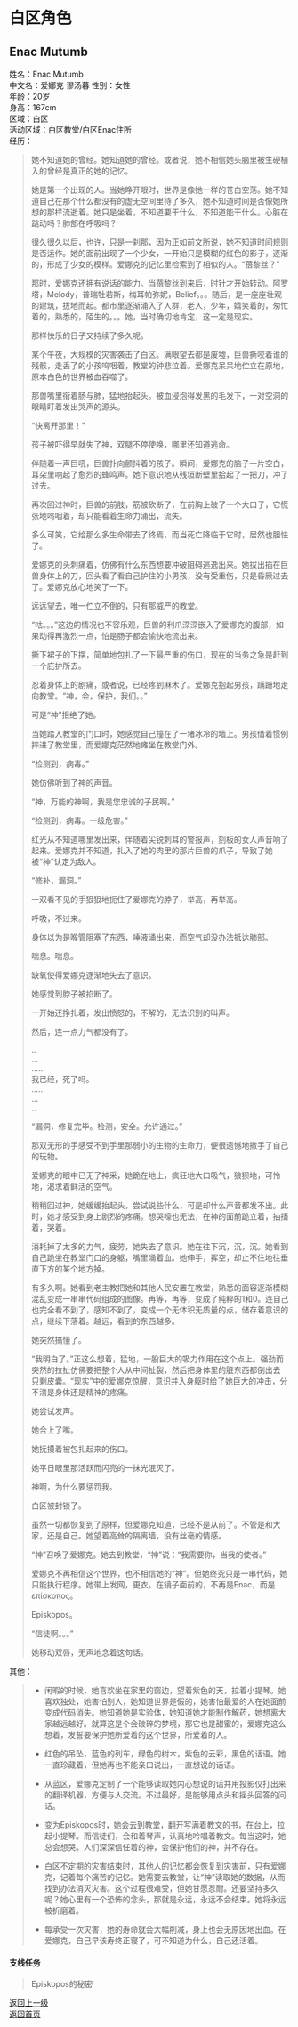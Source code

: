 # 白区角色
## Enac Mutumb  
  
姓名：Enac Mutumb   
中文名：爱娜克 谬汤暮 
性别：女性  
年龄：20岁  
身高：167cm  
区域：白区  
活动区域：白区教堂/白区Enac住所  
经历： 
> 她不知道她的曾经。她知道她的曾经。或者说，她不相信她头脑里被生硬植入的曾经是真正的她的记忆。  
>   
> 她是第一个出现的人。当她睁开眼时，世界是像她一样的苍白空荡。她不知道自己在那个什么都没有的虚无空间里待了多久，她不知道时间是否像她所想的那样流逝着。她只是坐着，不知道要干什么，不知道能干什么。心脏在跳动吗？肺部在呼吸吗？  
>   
> 很久很久以后，也许，只是一刹那，因为正如前文所说，她不知道时间规则是否运作。她的面前出现了一个少女，一开始只是模糊的红色的影子，逐渐的，形成了少女的模样。爱娜克的记忆里检索到了相似的人。“蓓黎丝？”  
>   
> 那时，爱娜克还拥有说话的能力。当蓓黎丝到来后，时针才开始转动。阿罗塔，Melody，普瑞牡若斯，梅耳帕弥妮，Belief。。。随后，是一座座壮观的建筑，拔地而起。都市里逐渐涌入了人群，老人，少年，嬉笑着的，匆忙着的，熟悉的，陌生的。。。她，当时确切地肯定，这一定是现实。  
>   
> 那样快乐的日子又持续了多久呢。  
>   
> 某个午夜，大规模的灾害袭击了白区。满眼望去都是废墟，巨兽撕咬着谁的残骸，走丢了的小孩呜咽着，教堂的钟悲泣着。爱娜克呆呆地伫立在原地，原本白色的世界被血吞噬了。  
>   
> 那兽嘴里衔着肠与肺，猛地抬起头。被血浸泡得发黑的毛发下，一对空洞的眼睛盯着发出哭声的源头。  
>   
> “快离开那里！”    
>   
> 孩子被吓得早就失了神，双腿不停使唤，哪里还知道逃命。  
>       
> 伴随着一声巨吼，巨兽扑向颤抖着的孩子。瞬间，爱娜克的脑子一片空白，耳朵里响起了愈烈的蜂鸣声。她下意识地从残垣断壁里拾起了一把刀，冲了过去。  
>   
> 再次回过神时，巨兽的前肢，筋被砍断了，在前胸上破了一个大口子，它慌张地呜咽着，却只能看着生命力涌出，流失。  
>   
> 多么可笑，它给那么多生命带去了终焉，而当死亡降临于它时，居然也胆怯了。  
>   
> 爱娜克的头刺痛着，仿佛有什么东西想要冲破阻碍逃逸出来。她拔出插在巨兽身体上的刀，回头看了看自己护住的小男孩，没有受重伤，只是昏厥过去了。爱娜克放心地笑了一下。  
>   
> 远远望去，唯一伫立不倒的，只有那威严的教堂。  
>   
> “咕。。。”这边的情况也不容乐观，巨兽的利爪深深嵌入了爱娜克的腹部，如果动得再激烈一点，怕是肠子都会愉快地流出来。  
>   
> 撕下裙子的下摆，简单地包扎了一下最严重的伤口，现在的当务之急是赶到一个庇护所去。  
>   
> 忍着身体上的剧痛，或者说，已经疼到麻木了。爱娜克抱起男孩，蹒跚地走向教堂。“神，会，保护，我们。。”  
>   
> 可是“神”拒绝了她。  
>   
> 当她踏入教堂的门口时，她感觉自己撞在了一堵冰冷的墙上。男孩借着惯例摔进了教堂里，而爱娜克茫然地瘫坐在教堂门外。  
>   
> “检测到，病毒。”  
>   
> 她仿佛听到了神的声音。  
>   
> “神，万能的神啊，我是您忠诚的子民啊。”  
>   
> “检测到，病毒。一级危害。”  
>   
> 红光从不知道哪里发出来，伴随着尖锐刺耳的警报声，刻板的女人声音响了起来。爱娜克并不知道，扎入了她的肉里的那片巨兽的爪子，导致了她被“神”认定为敌人。  
>   
> “修补，漏洞。”  
>   
> 一双看不见的手狠狠地扼住了爱娜克的脖子，举高，再举高。  
>   
> 呼吸，不过来。  
>   
> 身体以为是喉管阻塞了东西，唾液涌出来，而空气却没办法抵达肺部。  
>   
> 喘息。喘息。  
>   
> 缺氧使得爱娜克逐渐地失去了意识。  
>   
> 她感觉到脖子被掐断了。  
>   
> 一开始还挣扎着，发出愤怒的，不解的，无法识别的叫声。  
>   
> 然后，连一点力气都没有了。  
>   
> ..  
> ...  
> ......  
> 我已经，死了吗。  
> ......  
> ...  
> ..  
>   
> “漏洞，修复完毕。检测，安全。允许通过。”  
>   
> 那双无形的手感受不到手里那弱小的生物的生命力，便很遗憾地撒手了自己的玩物。  
>   
> 爱娜克的眼中已无了神采，她跪在地上，疯狂地大口吸气，狼狈地，可怜地，渴求着鲜活的空气。  
>   
> 稍稍回过神，她缓缓抬起头，尝试说些什么，可是却什么声音都发不出。此时，她才感受到身上剧烈的疼痛。想哭嚎也无法，在神的面前跪立着，抽搐着，哭着。  
>   
> 消耗掉了太多的力气，疲劳，她失去了意识。她在往下沉，沉，沉。她看到自己跪坐在教堂门口的身躯，嘴里涌着血。她伸手，挥空，却止不住地往垂直下方的某个地方掉。  
>   
> 有多久啊。她看到老主教把她和其他人民安置在教堂，熟悉的面容逐渐模糊混乱变成一串串代码组成的图像。再等，再等，变成了纯粹的1和0。连自己也完全看不到了，感知不到了，变成一个无体积无质量的点，储存着意识的点，继续下落着。越远，看到的东西越多。  
>   
> 她突然搞懂了。  
>   
> “我明白了。”正这么想着，猛地，一股巨大的吸力作用在这个点上。强劲而突然的拉扯仿佛要把整个人从中间扯裂，然后把身体里的脏东西都倒出去 只剩皮囊。“现实”中的爱娜克惊醒，意识并入身躯时给了她巨大的冲击，分不清是身体还是精神的疼痛。  
>   
> 她尝试发声。  
>   
> 她合上了嘴。  
>   
> 她抚摸着被包扎起来的伤口。  
>   
> 她平日眼里那活跃而闪亮的一抹光泯灭了。    
>   
> 神啊，为什么要惩罚我。  
>   
> 白区被封锁了。  
>   
> 虽然一切都恢复到了原样，但爱娜克知道，已经不是从前了。不管是和大家，还是自己。她望着高耸的隔离墙，没有丝毫的情感。  
>   
> “神”召唤了爱娜克。她去到教堂，“神”说：“我需要你，当我的使者。”  
>   
> 爱娜克不再相信这个世界，也不相信她的“神”。但她终究只是一串代码，她只能执行程序。她带上发网，更衣。在镜子面前的，不再是Enac，而是επίσκοπος。  
>   
> Episkopos。  
>   
> “信徒啊。。。”  
>   
> 她移动双唇，无声地念着这句话。  
  
  
其他：
> - 闲暇的时候，她喜欢坐在家里的窗边，望着紫色的天，拉着小提琴。她喜欢独处，她害怕别人，她知道世界是假的，她害怕最爱的人在她面前变成代码消失。她知道她是实验体，她知道她才能制作解药，她想离大家越远越好。就算这是个会破碎的梦境，那它也是甜蜜的，爱娜克这么想着，发誓要保护她所爱着的这个世界，所爱着的人。  
>   
> - 红色的吊坠，蓝色的列车，绿色的树木，紫色的云彩，黑色的话语。她一直珍藏着，但她再也不能亲口说出，一直想说的话语。  
>   
> - 从蓝区，爱娜克定制了一个能够读取她内心想说的话并用投影仪打出来的翻译机器，方便与人交流。不过最好，是能够用点头和摇头回答的问话。  
> 
> - 变为Episkopos时，她会去到教堂，翻开写满着教文的书，在台上，拉起小提琴。而信徒们，会和着琴声，认真地吟唱着教文。每当这时，她总会想哭。人们深深信任着的神，会保护他们的神，并不存在。  
>   
> - 白区不定期的灾害结束时，其他人的记忆都会恢复到灾害前，只有爱娜克，记着每个痛苦的记忆。她需要去教堂，让“神”读取她的数据，从而找到办法消灭灾害。这个过程很难受，但她甘愿忍耐。还要坚持多久呢？她心里有一个恐怖的念头，那就是永远，永远不会结束。她将永远被折磨着。  
> 
> - 每承受一次灾害，她的寿命就会大幅削减，身上也会无原因地出血。在爱娜克，自己早该寿终正寝了，可不知道为什么，自己还活着。  

#### 支线任务
> Episkopos的秘密  
  
  
[返回上一级](https://drrlw.github.io/%E7%99%BD%E5%8C%BA_%E8%A7%92%E8%89%B2)  
[返回首页](https://drrlw.github.io/index)  

<script src="https://utteranc.es/client.js"
        repo="drrlw/drrlw.github.io"
        issue-term="title"
        theme="github-light"
        crossorigin="anonymous"
        async>
</script>

